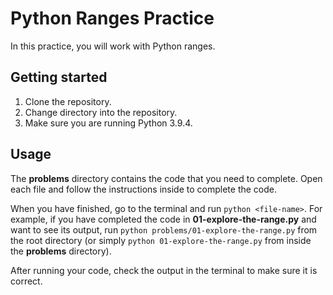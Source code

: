 # Python Ranges Practice

In this practice, you will work with Python ranges.

## Getting started

1. Clone the repository.
2. Change directory into the repository.
3. Make sure you are running Python 3.9.4.

## Usage

The __problems__ directory contains the code that you need to complete. Open
each file and follow the instructions inside to complete the code.

When you have finished, go to the terminal and run `python <file-name>`. For
example, if you have completed the code in __01-explore-the-range.py__ and want
to see its output, run `python problems/01-explore-the-range.py` from the root
directory (or simply `python 01-explore-the-range.py` from inside the
__problems__ directory).

After running your code, check the output in the terminal to make sure it is
correct.
